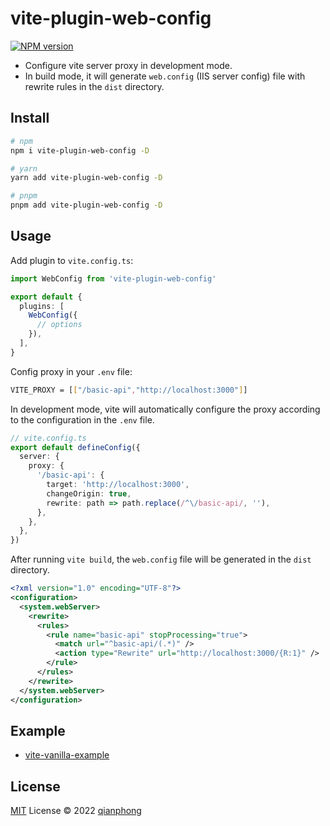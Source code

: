 # vite-plugin-web-config

[![NPM version](https://img.shields.io/npm/v/vite-plugin-web-config?color=a1b858&label=)](https://www.npmjs.com/package/vite-plugin-web-config)

- Configure vite server proxy in development mode.
- In build mode, it will generate `web.config` (IIS server config) file with rewrite rules in the `dist` directory.

## Install

```bash
# npm
npm i vite-plugin-web-config -D

# yarn
yarn add vite-plugin-web-config -D

# pnpm
pnpm add vite-plugin-web-config -D
```

## Usage

Add plugin to `vite.config.ts`:

```ts
import WebConfig from 'vite-plugin-web-config'

export default {
  plugins: [
    WebConfig({
      // options
    }),
  ],
}
```

Config proxy in your `.env` file:

```bash
VITE_PROXY = [["/basic-api","http://localhost:3000"]]
```

In development mode, vite will automatically configure the proxy according to the configuration in the `.env` file.

```ts
// vite.config.ts
export default defineConfig({
  server: {
    proxy: {
      '/basic-api': {
        target: 'http://localhost:3000',
        changeOrigin: true,
        rewrite: path => path.replace(/^\/basic-api/, ''),
      },
    },
  },
})
```

After running `vite build`, the `web.config` file will be generated in the `dist` directory.

```xml
<?xml version="1.0" encoding="UTF-8"?>
<configuration>
  <system.webServer>
    <rewrite>
      <rules>
        <rule name="basic-api" stopProcessing="true">
          <match url="^basic-api/(.*)" />
          <action type="Rewrite" url="http://localhost:3000/{R:1}" />
        </rule>
      </rules>
    </rewrite>
  </system.webServer>
</configuration>
```

## Example

- [vite-vanilla-example](./example)

## License

[MIT](./LICENSE) License © 2022 [qianphong](https://github.com/qianphong)
